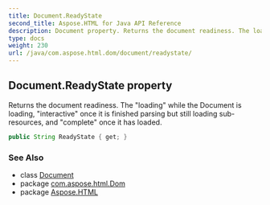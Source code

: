 ```yaml
---
title: Document.ReadyState
second_title: Aspose.HTML for Java API Reference
description: Document property. Returns the document readiness. The loading while the Document is loading interactive once it is finished parsing but still loading sub-resources and complete once it has loaded
type: docs
weight: 230
url: /java/com.aspose.html.dom/document/readystate/
---
```

## Document.ReadyState property

Returns the document readiness. The "loading" while the Document is loading, "interactive" once it is finished parsing but still loading sub-resources, and "complete" once it has loaded.

```java
public String ReadyState { get; }
```

### See Also

* class [Document](../)
* package [com.aspose.html.Dom](../../document/)
* package [Aspose.HTML](../../../)
